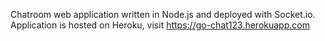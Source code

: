 Chatroom web application written in Node.js and deployed with Socket.io. 
Application is hosted on Heroku, visit https://go-chat123.herokuapp.com
